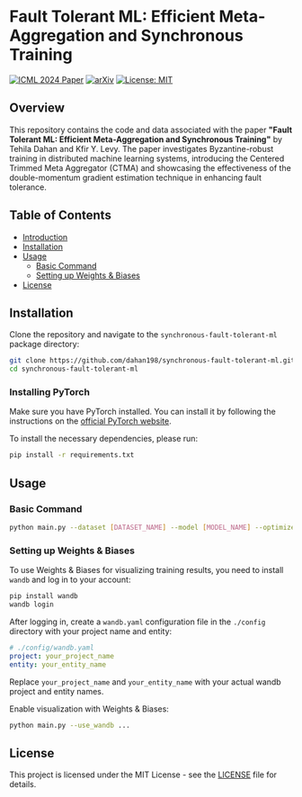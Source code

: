 # Fault Tolerant ML: Efficient Meta-Aggregation and Synchronous Training

[![ICML 2024 Paper](https://img.shields.io/badge/ICML%202024-Paper-blue)]()
[![arXiv](https://img.shields.io/badge/arXiv-2207.14287v1-B31B1B.svg)](https://arxiv.org/abs/2405.14759)
[![License: MIT](https://img.shields.io/badge/License-MIT-yellow.svg)](https://opensource.org/licenses/MIT)

## Overview

This repository contains the code and data associated with the paper **"Fault Tolerant ML: Efficient Meta-Aggregation and Synchronous Training"** by Tehila Dahan and Kfir Y. Levy. The paper investigates Byzantine-robust training in distributed machine learning systems, introducing the Centered Trimmed Meta Aggregator (CTMA) and showcasing the effectiveness of the double-momentum gradient estimation technique in enhancing fault tolerance.

## Table of Contents

- [Introduction](#introduction)
- [Installation](#installation)
- [Usage](#usage)
  - [Basic Command](#basic-command)
  - [Setting up Weights & Biases](#setting-up-weights--biases)
- [License](#license)

## Installation

Clone the repository and navigate to the `synchronous-fault-tolerant-ml` package directory:

```bash
git clone https://github.com/dahan198/synchronous-fault-tolerant-ml.git
cd synchronous-fault-tolerant-ml
```

### Installing PyTorch

Make sure you have PyTorch installed. You can install it by following the instructions on the [official PyTorch website](https://pytorch.org/get-started/locally/).


To install the necessary dependencies, please run:

```bash
pip install -r requirements.txt
```

## Usage

### Basic Command

```bash
python main.py --dataset [DATASET_NAME] --model [MODEL_NAME] --optimizer [OPTIMIZER_NAME] --iterations_num [NUM] --eval_interval [NUM] --learning_rate [LR] --batch_size [SIZE] --seed [SEED]
```

### Setting up Weights & Biases

To use Weights & Biases for visualizing training results, you need to install `wandb` and log in to your account:

```bash
pip install wandb
wandb login
```

After logging in, create a `wandb.yaml` configuration file in the `./config` directory with your project name and entity:

```yaml
# ./config/wandb.yaml
project: your_project_name
entity: your_entity_name
```

Replace `your_project_name` and `your_entity_name` with your actual wandb project and entity names.


Enable visualization with Weights & Biases:

```bash
python main.py --use_wandb ...
```

## License

This project is licensed under the MIT License - see the [LICENSE](LICENSE) file for details.
